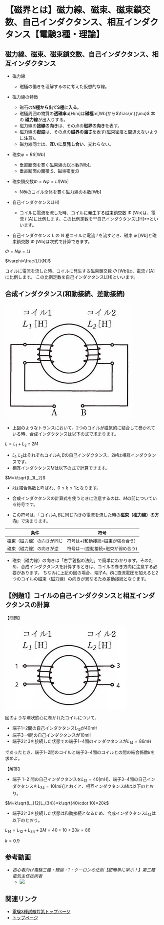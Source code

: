# 【磁界とは】磁力線、磁束、磁束鎖交数、自己インダクタンス、相互インダクタンス【電験3種・理論】

## 磁力線、磁束、磁束鎖交数、自己インダクタンス、相互インダクタンス


- 磁力線
    - 磁極の働きを理解するのに考えた仮想的な線。
- 磁力線の特徴
    - 磁石の**N極から出てS極に入る**。
    - 磁極周囲の物質の**透磁率**μ[H/m]は**磁極**m[Wb]から$\frac{m}{\mu}$ 本の **磁力線**が出入りする。
    - 磁力線の**接線の向き**は、その点の**磁界の向き**を表す。
    - 磁力線の**密度**は、その点の**磁界の強さ**を表す(磁束密度と間違えないように注意)。
    - 磁力線同士は、**互いに反発し合い**、交わらない。
- 磁束$\varphi =BS$[Wb]
    - 垂直断面を貫く磁束線の総本数[Wb]。
    - 垂直断面の面積:S、磁束密度:B
- 磁束鎖交数$\Phi = N \varphi = LI$[Wb]
    - N巻のコイル全体を貫く磁力線の本数[Wb]
- 自己インダクタンスL[H]
    - コイルに電流を流した時、コイルに発生する磁束鎖交数 $\Phi$ [Wb]は、電流 $I$ [A]に比例します。この比例定数を**自己インダクタンスL[H]**といいます。

- 自己インダクタンス $L$ の $N$ 巻コイルに電流 $I$ を流すとき、磁束 $\varphi$ [Wb]と磁束鎖交数 $\Phi$ [Wb]は次式で計算できます。

$\Phi=N\varphi=LI$

$\varphi=\frac{LI}{N}$

コイルに電流を流した時、コイルに発生する磁束鎖交数 $\Phi$ [Wb]は、電流 $I$ [A]に比例します。
この比例定数を自己インダクタンスL[H]といいます。


## 合成インダクタンス(和動接続、差動接続)

![picture 1](./assets/2-2-jikai1.jpg)  

- 上図のようなトランスにおいて、2つのコイルが磁気的に結合して巻かれている時、合成インダクタンスは以下の式で求まります。

$L=L_1+L_2\pm 2M$


- $L_1, L_2$はそれぞれコイル$A, B$の自己インダクタンス、$2M$は相互インダクタンスです。
- 相互インダクタンス$M$は以下の式で計算できます。

$M=k\sqrt{L_1L_2}$

- $k$は結合係数と呼ばれ、$0\leq k \leq 1$となります。

- 合成インダクタンスの計算式を使うときに注意するのは、$M$の前についている符号です。
- この符号は、「コイル$A, B$に同じ向きの電流を流した時の**磁束（磁力線）の方向**」で決まります。

条件|符号
--|--
磁束（磁力線）の向きが同じ|符号は+(和動接続=磁束が強め合う)
磁束（磁力線）の向きが逆|符号は－(差動接続=磁束が弱め合う)

- 磁束（磁力線）の向きは「右手親指の法則」で簡単にわかります。そのため、合成インダクタンスを計算するときは、コイルの巻き方向に注意する必要があります。
ちなみに上記の図の場合、端子$A，B$に直流電圧を加えると2つのコイルの磁束（磁力線）の向きが異なるため差動接続となります。

## 【例題1】コイルの自己インダクタンスと相互インダクタンスの計算

【問題】

![picture 1](./assets/2-2-jikai2.png)  

図のような環状鉄心に巻かれたコイルについて、

- 端子1−2間の自己インダクタンス$L_{12}$が40mH
- 端子3−4間の自己インダクタンスが10mH
- 端子2と3を接続した状態での端子1−4間のインダクタンスが$L_{14}=86mH$

であったとき、端子1−2間のコイルと端子3−4間のコイルとの間の結合係数$k$を求めよ。

【解答】

- 端子 1−2 間の自己インダクタンスを$L_{12}=40$[mH]、端子3−4間の自己インダクタンスを$L_{34}=10[mH]$とおくと、相互インダクタンス$M$は以下のとおり。

$M=k\sqrt{L_{12}L_{34}}=k\sqrt{40\cdot 10}=20k$

- 端子2と3を接続した状態は和動接続となるため、合成インダクタンス$L_{14}$は以下のとおり。

$L_{14}=L_{12}+L_{34}+ 2M = 40+10+20k=86$

$k = 0.9$

## 参考動画

- *初心者向け電験三種・理論・1・クーロンの法則【超簡単に学ぶ！】第三種電気主任技術者*
    - [![](https://img.youtube.com/vi/PpB0TgkW2Z0/0.jpg)](https://www.youtube.com/watch?v=PpB0TgkW2Z0)

## 関連リンク

- [電験3種試験対策トップページ](../index.md)
- [トップページ](../../../index.md)